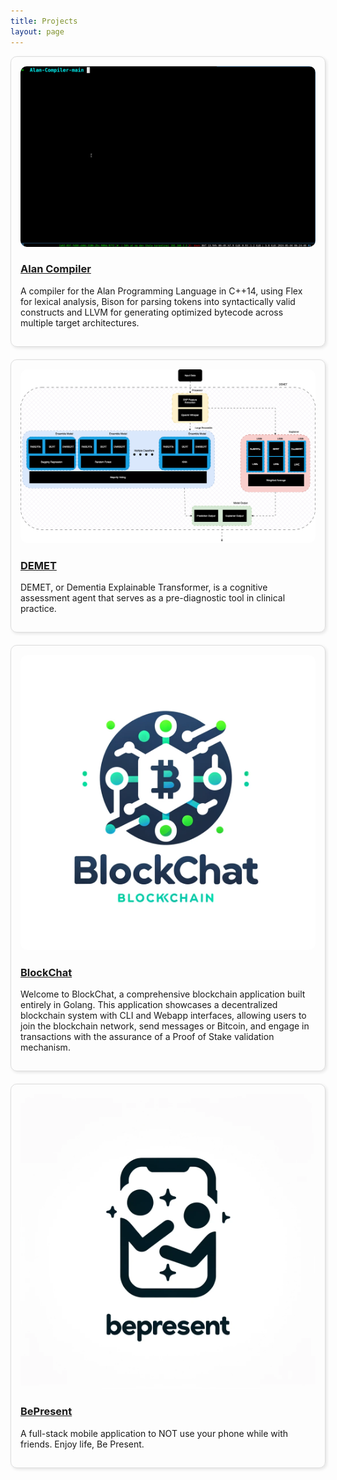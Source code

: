 ```yaml
---
title: Projects
layout: page
---
```


<div style="display: flex; flex-wrap: wrap; gap: 20px;">

  <div style="flex: 1 1 300px; border: 1px solid #ddd; border-radius: 10px; padding: 15px; box-shadow: 2px 2px 5px rgba(0,0,0,0.1);">
    <img src="assets/hello.gif" alt="Alan Compiler" style="width:100%; border-radius:10px;">
    <h3><a href="https://github.com/peter-avg/Alan-Compiler">Alan Compiler</a></h3>
    <p>A compiler for the Alan Programming Language in C++14, using Flex for lexical analysis, Bison for
parsing tokens into syntactically valid constructs and LLVM for generating optimized bytecode across multiple target
architectures.</p>
  </div>

  <div style="flex: 1 1 300px; border: 1px solid #ddd; border-radius: 10px; padding: 15px; box-shadow: 2px 2px 5px rgba(0,0,0,0.1);">
    <img src="assets/demet_full_ensemble.png" alt="DEMET" style="width:100%; border-radius:10px;">
    <h3><a href="https://github.com/peter-avg/DEMET">DEMET</a></h3>
    <p>DEMET, or Dementia Explainable Transformer, is a cognitive assessment agent that serves as a pre-diagnostic tool in clinical practice.</p>
  </div>

  <div style="flex: 1 1 300px; border: 1px solid #ddd; border-radius: 10px; padding: 15px; box-shadow: 2px 2px 5px rgba(0,0,0,0.1);">
    <img src="assets/logo.png" alt="BlockChat" style="width:100%; border-radius:10px;">
    <h3><a href="https://github.com/peter-avg/BlockChat">BlockChat</a></h3>
    <p>Welcome to BlockChat, a comprehensive blockchain application built entirely in Golang. This application showcases a decentralized blockchain system with CLI and Webapp interfaces, allowing users to join the blockchain network, send messages or Bitcoin, and engage in transactions with the assurance of a Proof of Stake validation mechanism.</p>
  </div>

  <div style="flex: 1 1 300px; border: 1px solid #ddd; border-radius: 10px; padding: 15px; box-shadow: 2px 2px 5px rgba(0,0,0,0.1);">
    <img src="assets/logo-2.png" alt="BePresent" style="width:100%; border-radius:10px;">
    <h3><a href="https://github.com/peter-avg/BePresentApp">BePresent</a></h3>
    <p>A full-stack mobile application to NOT use your phone while with friends. Enjoy life, Be Present.</p>
  </div>

</div>
